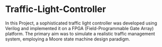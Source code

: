 # Traffic-Light-Controller
In this Project, a sophisticated traffic light controller  was developed using Verilog and implemented it on a FPGA (Field-Programmable Gate Array) platform. The primary aim was to simulate a realistic traffic management system, employing a Moore state machine design paradigm.
